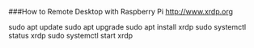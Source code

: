 ###How to Remote Desktop with Raspberry Pi
http://www.xrdp.org

sudo apt update
sudo apt upgrade
sudo apt install xrdp
sudo systemctl status xrdp
sudo systemctl start xrdp
